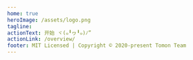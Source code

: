 ```yaml
---
home: true
heroImage: /assets/logo.png
tagline:
actionText: 开始 ヾ(๑╹ヮ╹๑)ﾉ”
actionLink: /overview/
footer: MIT Licensed | Copyright © 2020-present Tomon Team
---
```

